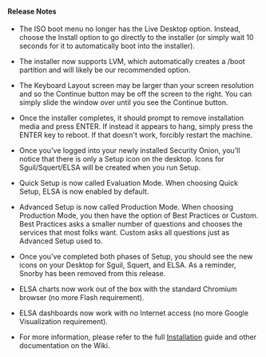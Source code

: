 #### Release Notes

- The ISO boot menu no longer has the Live Desktop option.  Instead, choose the Install option to go directly to the installer (or simply wait 10 seconds for it to automatically boot into the installer).

- The installer now supports LVM, which automatically creates a /boot partition and will likely be our recommended option.

- The Keyboard Layout screen may be larger than your screen resolution and so the Continue button may be off the screen to the right.  You can simply slide the window over until you see the Continue button.

- Once the installer completes, it should prompt to remove installation media and press ENTER.  If instead it appears to hang, simply press the ENTER key to reboot.  If that doesn't work, forcibly restart the machine.

- Once you've logged into your newly installed Security Onion, you'll notice that there is only a Setup icon on the desktop.  Icons for Sguil/Squert/ELSA will be created when you run Setup.

- Quick Setup is now called Evaluation Mode.  When choosing Quick Setup, ELSA is now enabled by default.

- Advanced Setup is now called Production Mode.  When choosing Production Mode, you then have the option of Best Practices or Custom.  Best Practices asks a smaller number of questions and chooses the services that most folks want.  Custom asks all questions just as Advanced Setup used to.

- Once you've completed both phases of Setup, you should see the new icons on your Desktop for Sguil, Squert, and ELSA.  As a reminder, Snorby has been removed from this release.

- ELSA charts now work out of the box with the standard Chromium browser (no more Flash requirement).

- ELSA dashboards now work with no Internet access (no more Google Visualization requirement).

- For more information, please refer to the full [Installation](Installation) guide and other documentation on the Wiki.